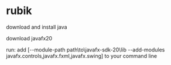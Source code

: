 # rubik

download and install java


download javafx20



run:
add [--module-path path\to\javafx-sdk-20\lib --add-modules javafx.controls,javafx.fxml,javafx.swing] to your command line

